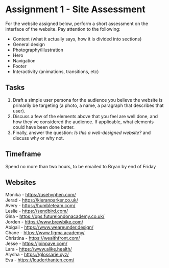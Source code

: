 # Assignment 1 - Site Assessment
For the website assigned below, perform a short assessment on the interface of the website. Pay attention to the following:

- Content (what it actually says, how it is divided into sections)
- General design
- Photography/Illustration
- Hero
- Navigation
- Footer
- Interactivity (animations, transitions, etc)

## Tasks
1. Draft a simple user persona for the audience you believe the website is primarily be targeting (a photo, a name, a paragraph that describes that user). 
2. Discuss a few of the elements above that you feel are well done, and how they've considered the audience. If applicable, what elements could have been done better.
3. Finally, answer the question: *Is this a well-designed website?* and discuss why or why not.

## Timeframe
Spend no more than two hours, to be emailed to Bryan by end of Friday

## Websites
Monika - https://usehyphen.com/   
Jerad - https://kieranparker.co.uk/   
Avery - https://humbleteam.com/   
Leslie - https://sendbird.com/   
Gina - https://ops.futurelondonacademy.co.uk/   
Jorden - https://www.brewbike.com/   
Abigail - https://www.weareunder.design/   
Chane - https://www.figma.academy/   
Christina - https://wealthfront.com/   
Jesse - https://joinpave.com/   
Lara - https://www.alike.health/   
Alysha - https://glossarie.xyz/   
Eva - https://louderthanten.com/   